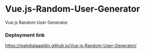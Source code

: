 # Vue.js-Random-User-Generator
Vue.js Random User Generator

### Deployment link 
https://mahdialaaaldin.github.io/Vue.js-Random-User-Generator/
